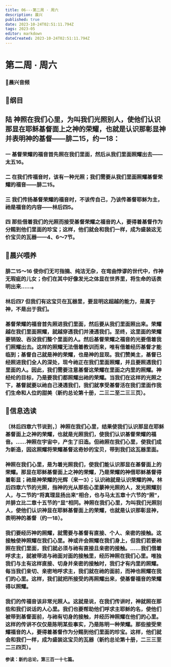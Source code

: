 ```yaml
---
title: 06---第二周 · 周六
description: 晨兴
published: true
date: 2023-10-24T02:51:11.794Z
tags: 2023-05
editor: markdown
dateCreated: 2023-10-24T02:51:11.794Z
---
```


# 第二周 · 周六
### 🎵晨兴音频

## 📖纲目

## 陆  神照在我们心里，为叫我们光照别人，使他们认识那显在耶稣基督面上之神的荣耀，也就是认识那彰显神并表明神的基督——腓二15，约一18：

### 一  基督荣耀的福音首先照在我们里面，然后从我们里面照耀出去——太五16。

### 二  在我们传福音时，该有一种光照；我们需要从我们里面照耀基督荣耀的福音——腓二15。

### 三  我们传扬基督荣耀的福音时，不该传自己，乃该传基督耶稣为主，祂是福音的内容——林后四5。

### 四  那些借着我们的光照而接受基督荣耀之福音的人，要得着基督作为分赐到他们里面的珍宝；这样，他们就会和我们一样，成为盛装这无价宝贝的瓦器——4、6～7节。

## 📖晨兴喂养

### **腓二15～16    使你们无可指摘、纯洁无杂，在弯曲悖谬的世代中，作神无瑕疵的儿女；你们在其中好像发光之体显在世界里，将生命的话表明出来……。**

### **林后四7    但我们有这宝贝在瓦器里，要显明这超越的能力，是属于神，不是出于我们。**

### 基督荣耀的福音首先照进我们里面，然后要从我们里面照出来。荣耀越在我们里面照耀，就越穿透我们并浸透我们。至终，这里面的荣耀要销毁、吞没我们整个里面的人。然后基督荣耀之福音的光要借着我们照耀出去。这样的照耀无法借着教训而来，唯有借着经历基督才能临到；基督自己就是神的荣耀，也是神的显现。我们赞美主，基督已经照进我们全人的深处，现今祂正在我们里面照耀，并且要照透我们里面的人。因此，我们需要注意基督这荣耀在里面之内里的照耀。神经纶的目标，乃是要我们都照耀出祂的荣耀。当我们在这样的光照之下，基督就要以祂自己浸透我们，我们就享受基督活在我们里面作我们生命和人位的甜美（新约总论第十册，二三二至二三三页）。

## 📖信息选读

### 〔林后四章六节说到，〕神照在我们心里，结果使我们认识那显在耶稣基督面上之神的荣耀，也就是光照我们，使我们认识基督荣耀的福音。……神照在宇宙中，产生了旧造。但祂照在我们心里，使我们成为新造，因这照耀将荣耀基督这奇妙的宝贝，带到我们这瓦器里面。

### 神照在我们心里，是为着光照我们，使我们能认识那显在基督面上的荣耀。那显在耶稣基督面上之神的荣耀，乃是荣耀的神借耶稣基督得着彰显；祂是神荣耀的光辉（来一3）；认识祂就是认识荣耀的神。林后四章六节的光照，指神的光从那些心里蒙神光照的人，发光照耀别人，与二节的“将真理显扬出来”相合，也与马太五章十六节的“照”，并腓立比二章十五节的“显”相同。神照在我们心里，为叫我们光照别人，使他们认识神显在耶稣基督面上的荣耀，也就是认识那彰显神，表明神的基督（约一18）。

### 我们要经历神的照耀，就需要与基督有直接、个人、亲密的接触。这接触使神照耀在我们心里。神或许会照耀在我们身上，但我们若要祂照在我们里面，我们就必须与祂有直接且亲密的接触。……我们借着呼求主，就被带进与祂面对面的接触里，经历神照在我们心里。唯独我们与主有这样直接、切身并亲密的接触时，我们才有内里的照耀。每当我们亲切、亲密地呼求主，我们就在祂的面前，而神也照耀在我们的心里。这样，我们就把所接受的再照耀出来，使基督福音的荣耀得以照耀。

### 我们的传福音该非常光照人。这就是说，在我们传讲时，神就照在那些和我们说话的人心里。我们也要帮助他们呼求主耶稣的名，使他们被带到基督面前，与祂有切身的接触，并经历神照耀在他们的心里。这样的传讲不仅仅是陈明某些事实，乃是陈明一种荣耀。那些接受荣耀福音的人，要得着基督作为分赐到他们里面的珍宝。这样，他们就会和我们一样，成为盛装这宝贝的瓦器（新约总论第十册，二三三至二三四页）。

**参读：新约总论，第三百一十七篇。**
<!-- Google tag (gtag.js) -->
<script async src="https://www.googletagmanager.com/gtag/js?id=G-1P8709Z16T"></script>
<script>
  window.dataLayer = window.dataLayer || [];
  function gtag(){dataLayer.push(arguments);}
  gtag('js', new Date());

  gtag('config', 'G-1P8709Z16T');
</script>
